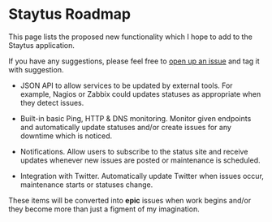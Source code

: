 # Staytus Roadmap

This page lists the proposed new functionality which I
hope to add to the Staytus application.

If you have any suggestions, please feel free to
[open up an issue](https://github.com/adamcooke/staytus/issues/new?labels=suggestion)
and tag it with suggestion.

* JSON API to allow services to be updated by external
  tools. For example, Nagios or Zabbix could updates
  statuses as appropriate when they detect issues.

* Built-in basic Ping, HTTP & DNS monitoring. Monitor
  given endpoints and automatically update statuses
  and/or create issues for any downtime which is noticed.

* Notifications. Allow users to subscribe to the status
  site and receive updates whenever new issues are posted
  or maintenance is scheduled.

* Integration with Twitter. Automatically update Twitter
  when issues occur, maintenance starts or statuses change.

These items will be converted into **epic** issues when
work begins and/or they become more than just a figment of
my imagination.
